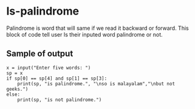 # Is-palindrome
Palindrome is word that will same if we read it backward or forward. This block of code tell user Is their inputed word palindrome or not.
## Sample of output
```
x = input("Enter five words: ")
sp = x
if sp[0] == sp[4] and sp[1] == sp[3]:
    print(sp, "is palindrome.", "\nso is malayalam","\nbut not geeks.")
else:
    print(sp, "is not palindrome.")
```
